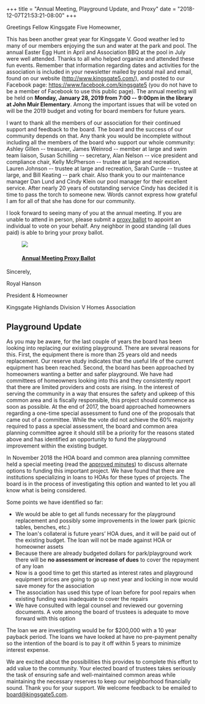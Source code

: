+++
title = "Annual Meeting, Playground Update, and Proxy"
date = "2018-12-07T21:53:21-08:00"
+++

Greetings Fellow Kingsgate Five Homeowner,

This has been another great year for Kingsgate V. Good weather led to many of our members enjoying the sun and water at the park and pool. The annual Easter Egg Hunt in April and Association BBQ at the pool in July were well attended. Thanks to all who helped organize and attended these fun events. Remember that information regarding dates and activities for the association is included in your newsletter mailed by postal mail and email, found on our website (http://www.kingsgate5.com/), and posted to our Facebook page: https://www.facebook.com/kingsgate5 (you do not have to be a member of Facebook to use this public page).  The annual meeting will be held on **Monday, January 28, 2019 from 7:00 -- 9:00pm in the library at John Muir Elementary**. Among the important issues that will be voted on will be the 2019 budget and voting for board members for future years.

I want to thank all the members of our association for their continued support and feedback to the board. The board and the success of our community depends on that. Any thank you would be incomplete without including all the members of the board who support our whole community: Ashley Gillen -- treasurer, James Weinrod -- member at large and swim team liaison, Susan Schilling -- secretary, Alan Nelson -- vice president and compliance chair, Kelly McPherson -- trustee at large and recreation, Lauren Johnson -- trustee at large and recreation, Sarah Curde -- trustee at large, and Bill Keating -- park chair. Also thank you to our maintenance manager Dan Lund and Cindy Klein our pool manager for their excellent service. After nearly 20 years of outstanding service Cindy has decided it is time to pass the torch to someone new. Words cannot express how grateful I am for all of that she has done for our community.

I look forward to seeing many of you at the annual meeting. If you are unable to attend in person, please submit a [proxy ballot](pdf/kingsgate5-proxy-2019.pdf) to appoint an individual to vote on your behalf. Any neighbor in good standing (all dues paid) is able to bring your proxy ballot.  

<a href="../pdf/kingsgate5-proxy-2019.pdf">
    <figure class="document-thumbnail">
        <img src="../img/kingsgate5-proxy-2019-thumb.png" />
        <figcaption>
            <h4>Annual Meeting Proxy Ballot</h4>
        </figcaption>
    </figure>
</a>

Sincerely,

Royal Hanson

President & Homeowner

Kingsgate Highlands Division V Homes Association

<h2>Playground Update</h2>

As you may be aware, for the last couple of years the board has been looking into replacing our existing playground. There are several reasons for this. First, the equipment there is more than 25 years old and needs replacement. Our reserve study indicates that the useful life of the current equipment has been reached.  Second, the board has been approached by homeowners wanting a better and safer playground. We have had committees of homeowners looking into this and they consistently report that there are limited providers and costs are rising. In the interest of serving the community in a way that ensures the safety and upkeep of this common area and is fiscally responsible, this project should commence as soon as possible.  At the end of 2017, the board approached homeowners regarding a one-time special assessment to fund one of the proposals that came out of a committee. While the vote did not achieve the 60% majority required to pass a special assessment, the board and common area planning committee agree it should still be a priority for the reasons stated above and has identified an opportunity to fund the playground improvement within the existing budget.

In November 2018 the HOA board and common area planning committee held a special meeting (read the [approved minutes](pdf/minutes/2018_11_29.pdf)) to discuss alternate options to funding this important project. We have found that there are institutions specializing in loans to HOAs for these types of projects. The board is in the process of investigating this option and wanted to let you all know what is being considered.

Some points we have identified so far:

- We would be able to get all funds necessary for the playground replacement and possibly some improvements in the lower park (picnic tables, benches, etc.)
- The loan's collateral is future years’ HOA dues, and it will be paid out of the existing budget. The loan will not be made against HOA or homeowner assets
- Because there are already budgeted dollars for park/playground work there will be **no assessment or increase of dues** to cover the repayment of any loan
- Now is a good time to get this started as interest rates and playground equipment prices are going to go up next year and locking in now would save money for the association
- The association has used this type of loan before for pool repairs when existing funding was inadequate to cover the repairs
- We have consulted with legal counsel and reviewed our governing documents. A vote among the board of trustees is adequate to move forward with this option

The loan we are investigating would be for $200,000 with a 10 year payback period. The loans we have looked at have no pre-payment penalty so the intention of the board is to pay it off within 5 years to minimize interest expense.

We are excited about the possibilities this provides to complete this effort to add value to the community. Your elected board of trustees takes seriously the task of ensuring safe and well-maintained common areas while maintaining the necessary reserves to keep our neighborhood financially sound.  Thank you for your support. We welcome feedback to be emailed to <board@kingsgate5.com>.

